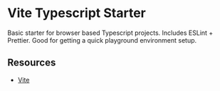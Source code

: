 # Vite Typescript Starter

Basic starter for browser based Typescript projects. Includes ESLint + Prettier. Good for getting a quick playground environment setup.

## Resources

- [Vite](https://vitejs.dev/)
